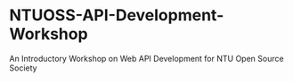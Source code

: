 # NTUOSS-API-Development-Workshop
An Introductory Workshop on Web API Development for NTU Open Source Society
